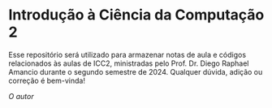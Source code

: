# Introdução à Ciência da Computação 2

Esse repositório será utilizado para armazenar notas de aula e códigos relacionados às aulas de ICC2, ministradas pelo Prof. Dr. Diego Raphael Amancio durante o segundo semestre de 2024. Qualquer dúvida, adição ou correção é bem-vinda!

_O autor_